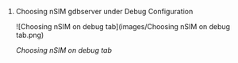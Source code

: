 1. Choosing nSIM gdbserver under Debug Configuration

   ![Choosing nSIM on debug tab](images/Choosing nSIM on debug tab.png)

     _Choosing nSIM on debug tab_
